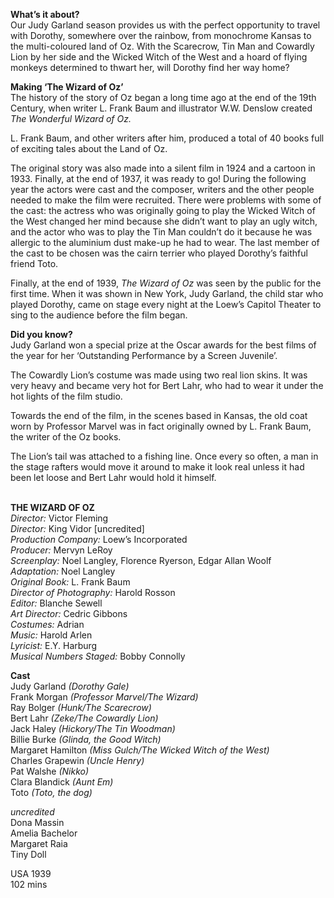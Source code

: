 

**What’s it about?**  
Our Judy Garland season provides us with the perfect opportunity to travel with Dorothy, somewhere over the rainbow, from monochrome Kansas to the multi-coloured land of Oz. With the Scarecrow, Tin Man and Cowardly Lion by her side and the Wicked Witch of the West and a hoard of flying monkeys determined to thwart her, will Dorothy find her way home?


**Making ‘The Wizard of Oz’**  
The history of the story of Oz began a long time ago at the end of the 19th Century, when writer L. Frank Baum and illustrator W.W. Denslow created _The Wonderful Wizard of Oz._

L. Frank Baum, and other writers after him, produced a total of 40 books full of exciting tales about the Land of Oz.

The original story was also made into a silent film in 1924 and a cartoon in 1933. Finally, at the end of 1937, it was ready to go! During the following year the actors were cast and the composer, writers and the other people needed to make the film were recruited. There were problems with some of the cast: the actress who was originally going to play the Wicked Witch of the West changed her mind because she didn’t want to play an ugly witch, and the actor who was to play the Tin Man couldn’t do it because he was allergic to the aluminium dust make-up he had to wear. The last member of the cast to be chosen was the cairn terrier who played Dorothy’s faithful friend Toto.

Finally, at the end of 1939, _The Wizard of Oz_ was seen by the public for the first time. When it was shown in New York, Judy Garland, the child star who played Dorothy, came on stage every night at the Loew’s Capitol Theater to sing to the audience before the film began.

**Did you know?**  
Judy Garland won a special prize at the Oscar awards for the best films of the year for her ‘Outstanding Performance by a Screen Juvenile’.

The Cowardly Lion’s costume was made using two real lion skins. It was very heavy and became very hot for Bert Lahr, who had to wear it under the hot lights of the film studio.

Towards the end of the film, in the scenes based in Kansas, the old coat worn by Professor Marvel was in fact originally owned by L. Frank Baum, the writer of the Oz books.

The Lion’s tail was attached to a fishing line. Once every so often, a man in the stage rafters would move it around to make it look real unless it had been let loose and Bert Lahr would hold it himself.
<br><br>

**THE WIZARD OF OZ**  
_Director:_ Victor Fleming  
_Director:_ King Vidor [uncredited]  
_Production Company:_ Loew’s Incorporated  
_Producer:_ Mervyn LeRoy  
_Screenplay:_ Noel Langley, Florence Ryerson, Edgar Allan Woolf  
_Adaptation:_ Noel Langley  
_Original Book:_ L. Frank Baum  
_Director of Photography:_ Harold Rosson  
_Editor:_ Blanche Sewell  
_Art Director:_ Cedric Gibbons  
_Costumes:_ Adrian  
_Music:_ Harold Arlen  
_Lyricist:_ E.Y. Harburg  
_Musical Numbers Staged:_ Bobby Connolly

**Cast**  
Judy Garland _(Dorothy Gale)_<br>
Frank Morgan _(Professor Marvel/The Wizard)_<br>
Ray Bolger _(Hunk/The Scarecrow)_<br>
Bert Lahr _(Zeke/The Cowardly Lion)_<br>
Jack Haley _(Hickory/The Tin Woodman)_<br>
Billie Burke _(Glinda, the Good Witch)_<br>
Margaret Hamilton _(Miss Gulch/The Wicked Witch of the West)_<br>
Charles Grapewin _(Uncle Henry)_<br>
Pat Walshe _(Nikko)_<br>
Clara Blandick _(Aunt Em)_<br>
Toto _(Toto, the dog)_<br>
  
_uncredited_  
Dona Massin  
Amelia Bachelor  
Margaret Raia  
Tiny Doll  

USA 1939  
102 mins<br>
<br>
<!--stackedit_data:
eyJoaXN0b3J5IjpbLTEzNjUxNDM5MDldfQ==
-->